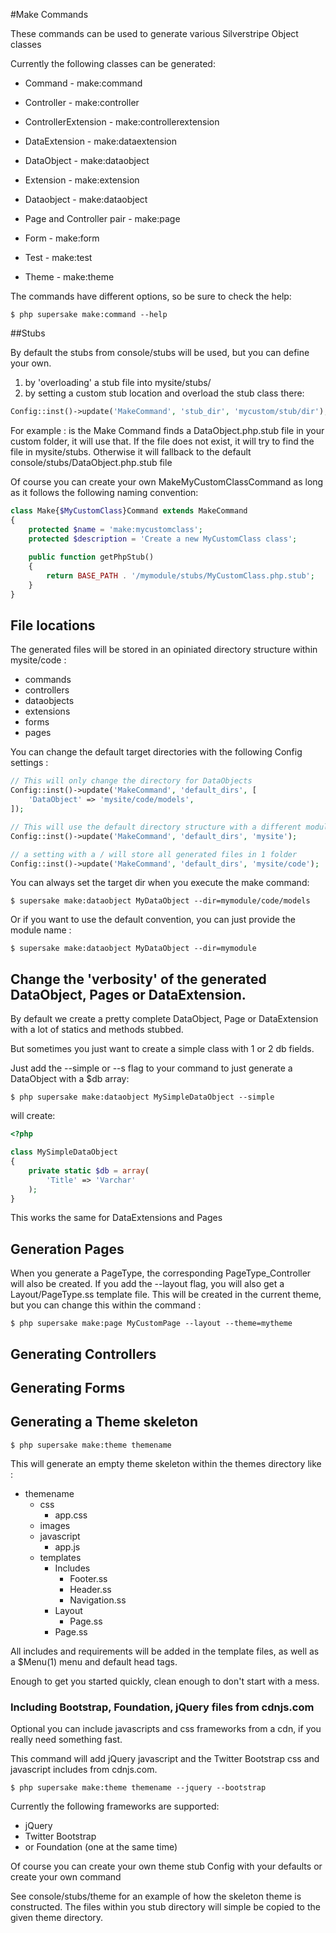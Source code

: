#Make Commands

These commands can be used to generate various Silverstripe Object classes

Currently the following classes can be generated:
- Command - make:command
- Controller - make:controller
- ControllerExtension - make:controllerextension
- DataExtension - make:dataextension
- DataObject - make:dataobject
- Extension - make:extension
- Dataobject - make:dataobject
- Page and Controller pair - make:page
- Form - make:form
- Test - make:test

- Theme - make:theme

The commands have different options, so be sure to check the help:

```
$ php supersake make:command --help
```

##Stubs

By default the stubs from console/stubs will be used, but you can define your own.

1. by 'overloading' a stub file into mysite/stubs/
2. by setting a custom stub location and overload the stub class there:
    
```php
Config::inst()->update('MakeCommand', 'stub_dir', 'mycustom/stub/dir');
```
    
For example : is the Make Command finds a DataObject.php.stub file in your custom folder,
it will use that. If the file does not exist, it will try to find the file in mysite/stubs.
Otherwise it will fallback to the default console/stubs/DataObject.php.stub file

Of course you can create your own MakeMyCustomClassCommand as long as it follows the following naming convention:

```php
class Make{$MyCustomClass}Command extends MakeCommand
{
    protected $name = 'make:mycustomclass';
    protected $description = 'Create a new MyCustomClass class';
    
    public function getPhpStub()
    {
        return BASE_PATH . '/mymodule/stubs/MyCustomClass.php.stub';
    }
}
```

## File locations
The generated files will be stored in an opiniated directory structure within mysite/code :
- commands
- controllers
- dataobjects
- extensions
- forms
- pages

You can change the default target directories with the following Config settings :

```php
// This will only change the directory for DataObjects
Config::inst()->update('MakeCommand', 'default_dirs', [
    'DataObject' => 'mysite/code/models',
]);

// This will use the default directory structure with a different module
Config::inst()->update('MakeCommand', 'default_dirs', 'mysite');

// a setting with a / will store all generated files in 1 folder
Config::inst()->update('MakeCommand', 'default_dirs', 'mysite/code');
```

You can always set the target dir when you execute the make command:

```
$ supersake make:dataobject MyDataObject --dir=mymodule/code/models
```

Or if you want to use the default convention, you can just provide the module name :

```
$ supersake make:dataobject MyDataObject --dir=mymodule
```

## Change the 'verbosity' of the generated DataObject, Pages or DataExtension.

By default we create a pretty complete DataObject, Page or DataExtension with a lot of statics and methods stubbed.

But sometimes you just want to create a simple class with 1 or 2 db fields.

Just add the --simple or --s flag to your command to just generate a DataObject with a $db array:

```
$ php supersake make:dataobject MySimpleDataObject --simple
```

will create:

```php
<?php

class MySimpleDataObject
{
    private static $db = array(
        'Title' => 'Varchar'
    );
}
```

This works the same for DataExtensions and Pages

## Generation Pages

When you generate a PageType, the corresponding PageType_Controller will also be created.
If you add the --layout flag, you will also get a Layout/PageType.ss template file.
This will be created in the current theme, but you can change this within the command :

```
$ php supersake make:page MyCustomPage --layout --theme=mytheme
```

## Generating Controllers

## Generating Forms

## Generating a Theme skeleton

```
$ php supersake make:theme themename
```

This will generate an empty theme skeleton within the themes directory like :

- themename
  - css
    - app.css
  - images
  - javascript
    - app.js
  - templates
    - Includes
      - Footer.ss
      - Header.ss
      - Navigation.ss
    - Layout
      - Page.ss
    - Page.ss 

All includes and requirements will be added in the template files, as well as a $Menu(1) menu and default head tags.

Enough to get you started quickly, clean enough to don't start with a mess.

### Including Bootstrap, Foundation, jQuery files from cdnjs.com

Optional you can include javascripts and css frameworks from a cdn, if you really need something fast.

This command will add jQuery javascript and the Twitter Bootstrap css and javascript includes from cdnjs.com.
```
$ php supersake make:theme themename --jquery --bootstrap
```

Currently the following frameworks are supported:

- jQuery
- Twitter Bootstrap 
- or Foundation (one at the same time)

Of course you can create your own theme stub Config with your defaults or create your own command

See console/stubs/theme for an example of how the skeleton theme is constructed.
The files within you stub directory will simple be copied to the given theme directory.
